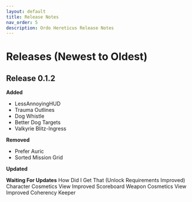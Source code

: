 ```yaml
---
layout: default
title: Release Notes
nav_order: 5
description: Ordo Hereticus Release Notes
---
```


# Releases (Newest to Oldest)  

## Release 0.1.2

**Added**
- LessAnnoyingHUD
- Trauma Outlines
- Dog Whistle
- Better Dog Targets
- Valkyrie Blitz-Ingress


**Removed**
- Prefer Auric
- Sorted Mission Grid

**Updated**


**Waiting For Updates**
How Did I Get That (Unlock Requirements Improved)
Character Cosmetics View Improved
Scoreboard
Weapon Cosmetics View Improved
Coherency Keeper 
